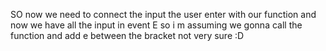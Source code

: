SO now we need to connect the input the user enter with our function and now we have all the input in event E so i m assuming we gonna call the function and add e between the bracket not very sure :D 